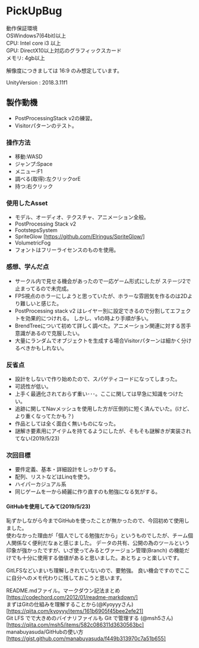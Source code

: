 # PickUpBug #  

動作保証環境  
OSWindows7(64bit)以上  
CPU: Intel core i3 以上  
GPU: DirectX10以上対応のグラフィックスカード  
メモリ: 4gb以上  

解像度につきましては 16:9 のみ想定しています。

UnityVersion : 2018.3.11f1  

## 製作動機  
  - PostProcessingStack v2の練習。
  - Visitorパターンのテスト。
  
### 操作方法
  - 移動:WASD  
  - ジャンプ:Space
  - メニュー:F1
  - 調べる(取得):左クリックorE
  - 持つ:右クリック
  
 ### 使用したAsset
  - モデル、オーディオ、テクスチャ、アニメーション全般。
  - PostProcessing Stack v2
  - FootstepsSystem
  - SpriteGlow [https://github.com/Elringus/SpriteGlow/]
  - VolumetricFog
  - フォントはフリーライセンスのものを使用。
  
 ### 感想、学んだ点
  - サークル内で見せる機会があったので一応ゲーム形式にしたが
  ステージ2で止まってるので未完成。
  - FPS視点のホラーにしようと思っていたが、ホラーな雰囲気を作るのは2Dより難しいと感じた。
  - PostProcessing stack v2 はレイヤー別に設定できるので分割してエフェクトを効果的につけれる。
  しかし、v1の時より手順が多い。
  - BrendTreeについて初めて詳しく調べた。アニメーション関連に対する苦手意識があるので克服したい。
  - 大量にランダムでオブジェクトを生成する場合Visitorパターンは細かく分けるべきかもしれない。
  
 ### 反省点
  - 設計をしないで作り始めたので、スパゲティコードになってしまった。
  - 可読性が低い。
  - 上手く最適化されておらず重い･･･。ここに関しては早急に知識をつけたい。
  - 追跡に関してNavメッシュを使用した方が圧倒的に短く済んでいた。(けど、より重くなってたかも？)
  - 作品としては全く面白く無いものになった。
  - 謎解き要素用にアイテムを持てるようにしたが、そもそも謎解きが実装されてない(2019/5/23)
 
 ### 次回目標
  - 要件定義、基本・詳細設計をしっかりする。
  - 配列、リストなどはLinqを使う。
  - ハイパーカジュアル系    
  - 同じゲームを一から綺麗に作り直すのも勉強になる気がする。
 
 #### GitHubを使用してみて(2019/5/23)
 恥ずかしながら今までGitHubを使ったことが無かったので、今回初めて使用しました。  
 使わなかった理由が「個人でしてる勉強だから」というものでしたが、チーム個人関係なく便利だなぁと感じました。
 データの共有、公開の為のツールという印象が強かったですが、いざ使ってみるとヴァージョン管理(Branch)
 の機能だけでも十分に使用する価値があると思いました。あとちょっと楽しいです。
 
 
 GitLFSなどいまいち理解しきれていないので、要勉強。
 良い機会ですのでここに自分へのメモ代わりに残しておこうと思います。
 
 README.mdファイル。マークダウン記法まとめ  
 [https://codechord.com/2012/01/readme-markdown/]  
 まずはGitの仕組みを理解することから(@Kyoyyyさん)  
 [https://qiita.com/kyoyyy/items/161b6905f45bee2efe21]  
 Git LFS でで大きめのバイナリファイルも Git で管理する (@msh5さん)  
 [https://qiita.com/msh5/items/582c086311d3630563bc]  
 manabuyasuda/GitHubの使い方  
 [https://gist.github.com/manabuyasuda/f449b313970c7a51b655]
 
 
